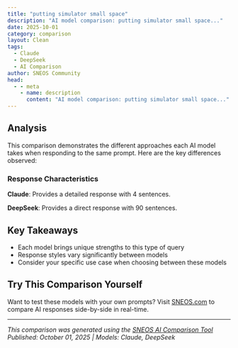```yaml
---
title: "putting simulator small space"
description: "AI model comparison: putting simulator small space..."
date: 2025-10-01
category: comparison
layout: Clean
tags:
  - Claude
  - DeepSeek
  - AI Comparison
author: SNEOS Community
head:
  - - meta
    - name: description
      content: "AI model comparison: putting simulator small space..."
---
```


<ChatComparison
  title="putting simulator small space"
  prompt="putting simulator small space"
  :responses='{
    "Claude": "Here are some ideas for setting up a simulator in a small space:\n\n## **Compact Simulator Options**\n\n**Racing/Flight Sims:**\n- Foldable wheel/HOTAS mounts that attach to existing chairs\n- Compact racing seats that fold against walls\n- Single-monitor setups vs. triple monitors\n- VR headsets (eliminate need for multiple screens)\n\n**Flight Training:**\n- Tablet-based flight simulators\n- Yoke attachments for desks\n- Rudder pedals that slide under furniture\n\n## **Space-Saving Solutions**\n\n**Furniture:**\n- Wall-mounted fold-down desks\n- Rolling carts for equipment storage\n- Multi-purpose furniture (ottoman storage, etc.)\n- Murphy bed-style setups that fold into wall\n\n**Equipment:**\n- Wireless controllers to reduce cable clutter\n- Compact force feedback wheels\n- Adjustable monitor arms\n- Stackable/nestable components\n\n**Room Layout:**\n- Corner setups to maximize floor space\n- Vertical storage solutions\n- Ceiling-mounted equipment when possible\n\n## **Quick Setup/Breakdown**\n- Modular systems you can assemble quickly\n- Equipment that stores in closets/under beds\n- Magnetic or clamp-on attachments\n\nWhat type of simulator are you most interested in? I can provide more specific recommendations based on your needs and available space.",
    "DeepSeek": "Of course! Building a putting simulator for a small space is a fantastic project. The key is to focus on the essentials and use smart, space-saving solutions.\n\nHere is a complete guide, broken down from a basic DIY setup to a more advanced, tech-integrated system.\n\n### Core Concept: The \u0022Holy Grail\u0022 Setup for Small Spaces\n\nThe most space-efficient design uses a **putting turf that returns the ball to you**. This eliminates the need to walk back and forth, meaning you only need enough space for your stance and stroke.\n\n**Minimum Space Required:**\n*   **Width:** 4 - 5 feet (1.2 - 1.5 meters)\n*   **Length:** 8 - 10 feet (2.4 - 3 meters)\n*   **Height:** Standard ceiling height is fine.\n\n---\n\n### Option 1: The Simple \u0026 Affordable DIY Setup\n\nThis is the best place to start. It\u0027s cheap, effective, and you can build it in an afternoon.\n\n**What You\u0027ll Need:**\n1.  **Putting Turf:** The most important part. Don\u0027t use cheap astroturf.\n    *   **Best Bet:** Buy a 3\u0027 x 9\u0027 (or similar) premium putting mat like those from **WellPutt**, **PuttOUT**, or a generic one from Amazon with a stimp rating. These have realistic roll and a slight return ramp.\n    *   **Budget DIY:** Get a remnant of commercial carpet (like a low-pile office carpet) from a flooring store. It won\u0027t return the ball, but it will roll true.\n\n2.  **Putting Cup \u0026 Target:**\n    *   **PuttOUT Pressure Putt Trainer:** The gold standard. It returns makes and rejects bad putts, giving you fantastic feedback.\n    *   **Simple Cup:** A standard golf hole cup you can buy online. Pair it with a **ramp return** (you can build one from wood or buy one) so the ball comes back to you.\n\n3.  **Flat Surface:** Ensure the floor underneath is perfectly flat. Lay down a thin plywood board if your floor is uneven.\n\n4.  **Ball \u0026 Putter:** Use your own gamer.\n\n**Setup:**\n*   Lay the turf on the flat surface.\n*   Place the PuttOUT trainer or your cup/ramp at one end.\n*   You\u0027re done! Practice distance control and start-line.\n\n---\n\n### Option 2: The Tech-Enhanced \u0022Almost Simulator\u0022 Setup\n\nThis adds a launch monitor to give you data on your stroke without needing a massive screen or projector.\n\n**What You\u0027ll Need (in addition to the basic setup above):**\n1.  **A Putting Launch Monitor:**\n    *   **Voice Caddie SC4 / Rapsodo MLM 2PRO:** These are fantastic for small spaces. They sit behind the ball and measure club path, face angle, impact spot, speed, and tempo. They connect to an app on your phone/tablet for instant feedback. *This is the secret weapon for a small-space simulator.*\n    *   **Phigolf 2 / Garmin Approach R10:** These are more focused on full swing but have decent putting analysis modes that can work in a constrained space.\n\n2.  **A Tablet or Smartphone:** To display the data from the launch monitor.\n\n**Setup:**\n*   Set up your basic putting turf and target.\n*   Place the launch monitor according to its instructions (usually directly behind the ball).\n*   Start your session on the app and get real-time data on your stroke. This transforms practice from \u0022making putts\u0022 to \u0022improving your stroke mechanics.\u0022\n\n---\n\n### Option 3: The Full \u0022Simulator\u0022 Experience (Advanced \u0026 More Expensive)\n\nThis replicates the experience of putting on a virtual golf course, requiring a screen and projector.\n\n**What You\u0027ll Need:**\n1.  **Launch Monitor:** You\u0027ll need one that works well for putting.\n    *   **SkyTrak\u002B / Foresight Sports GC3 / Bushnell Launch Pro:** Excellent choice. They are accurate for short game and fit in small spaces.\n    *   **Uneekor EYE MINI:** A great overhead option if ceiling height allows.\n    *   *Avoid:* Radar-based monitors like TrackMan or FlightScope, as they need much more ball flight space.\n\n2.  **Impact Screen \u0026 Enclosure:** This is the trickiest part for a small space.\n    *   You can buy a small, retractable screen or build a frame from PVC/EMT conduit.\n    *   **Size:** A 5\u0027 x 5\u0027 screen is often sufficient for putting practice.\n\n3.  **Projector (Short-Throw):** Essential for small spaces. It can be mounted just a foot or two in front of the screen.\n\n4.  **Software:**\n    *   **Awesome Golf:** Very user-friendly, great for practice modes and family fun.\n    *   **TGC 2019 / E6 Connect:** Full golf simulation software with thousands of real courses. Ensure the software has a \u0022button press\u0022 to move to the next shot, as you won\u0027t have space to take full swings.\n\n5.  **Hitting Surface:** You\u0027ll need a separate hitting strip that can be placed in front of the screen. Your putting turf sits on top of or adjacent to this strip.\n\n**The \u0022Small Space\u0022 Challenge with this Setup:**\nThe ball will hit the screen and drop straight down. You need a way to **return the ball to you automatically**. This often involves a **commercial-style ball return system** or a DIY gutter/ramp system that funnels the ball back to your feet, which can be complex to build.\n\n---\n\n### Key Considerations for Any Small-Space Simulator\n\n*   **Lighting:** Avoid having a bright window or light source directly behind you, as it can interfere with camera-based launch monitors.\n*   **Flooring:** A flat, hard surface is non-negotiable. Carpet over concrete is ideal.\n*   **Walls:** Be mindful of your backswing and follow-through. You might want to hang some moving blankets or foam tiles on the walls for protection and to reduce noise.\n*   **Goal-Oriented Practice:** Don\u0027t just putt mindlessly. Use tools like the PuttOUT or the data from your launch monitor for drills:\n    *   **Gate Drill:** Place two tees just wider than your putter head to work on start line.\n    *   **Distance Control:** Put down markers at 3, 6, and 9 feet and try to get the ball to stop within a \u0022makeable\u0022 range past the hole.\n\n### Recommended Progression:\n\n1.  **Start with Option 1.** Master the basics of start-line and distance control. The PuttOUT trainer is a game-changer.\n2.  **If you love it and want data, upgrade to Option 2.** Adding a Voice Caddie SC4 or similar will give you insights you can\u0027t get otherwise.\n3.  **Only consider Option 3 if you are committed, have a larger budget, and are ready for a technical project.** The space and integration challenges are significant.\n\nEnjoy building your practice space! Even the simplest setup can drastically improve your putting."
  }'
  published-date="18:24"
/>

## Analysis

This comparison demonstrates the different approaches each AI model takes when responding to the same prompt. Here are the key differences observed:

### Response Characteristics

**Claude**: Provides a detailed response with 4 sentences. 

**DeepSeek**: Provides a direct response with 90 sentences. 

## Key Takeaways

- Each model brings unique strengths to this type of query
- Response styles vary significantly between models
- Consider your specific use case when choosing between these models

## Try This Comparison Yourself

Want to test these models with your own prompts? Visit [SNEOS.com](https://sneos.com) to compare AI responses side-by-side in real-time.

---

*This comparison was generated using the [SNEOS AI Comparison Tool](https://sneos.com)*
*Published: October 01, 2025 | Models: Claude, DeepSeek*
